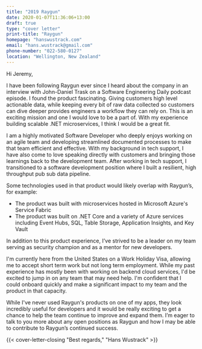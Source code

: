 ```yaml
---
title: "2019 Raygun"
date: 2020-01-07T11:36:06+13:00
draft: true
type: "cover letter"
print-title: "Raygun"
homepage: "hanswustrack.com"
email: "hans.wustrack@gmail.com"
phone-number: "022-580-0127"
location: "Wellington, New Zealand"
---
```


Hi Jeremy,
 
I have been following Raygun ever since I heard about the company in an interview with John-Daniel Trask on a Software Engineering Daily podcast episode. I found the product fascinating. Giving customers high level actionable data, while keeping every bit of raw data collected so customers can dive deeper provides engineers a workflow they can rely on. This is an exciting mission and one I would love to be a part of. With my experience building scalable .NET microservices, I think I would be a great fit.

I am a highly motivated Software Developer who deeply enjoys working on an agile team and developing streamlined documented processes to make that team efficient and effective. With my background in tech support, I have also come to love speaking directly with customers and bringing those learnings back to the development team. After working in tech support, I transitioned to a software development position where I built a resilient, high throughput pub sub data pipeline.

Some technologies used in that product would likely overlap with Raygun’s, for example:

- The product was built with microservices hosted in Microsoft Azure's Service Fabric
- The product was built on .NET Core and a variety of Azure services including Event Hubs, SQL, Table Storage, Application Insights, and Key Vault

In addition to this product experience, I’ve strived to be a leader on my team serving as security champion and as a mentor for new developers.

I'm currently here from the United States on a Work Holiday Visa, allowing me to accept short term work but not long term employment. While my past experience has mostly been with working on backend cloud services, I'd be excited to jump in on any team that may need help. I'm confident that I could onboard quickly and make a significant impact to my team and the product in that capacity.

While I've never used Raygun's products on one of my apps, they look incredibly useful for developers and it would be really exciting to get a chance to help the team continue to improve and expand them. I’m eager to talk to you more about any open positions as Raygun and how I may be able to contribute to Raygun’s continued success.

{{< cover-letter-closing "Best regards," "Hans Wustrack" >}}